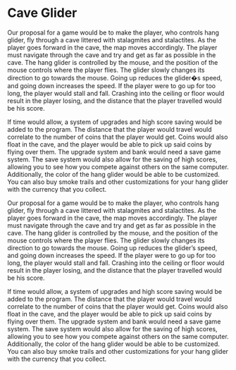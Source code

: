<h1>Cave Glider</h1>
Our proposal for a game would be to make the player, who controls hang glider, 
fly through a cave littered with stalagmites and stalactites. As the player goes 
forward in the cave, the map moves accordingly. The player must navigate through 
the cave and try and get as far as possible in the cave. The hang glider is 
controlled by the mouse, and the position of the mouse controls where the player 
flies. The glider slowly changes its direction to go towards the mouse. Going up 
reduces the glider�s speed, and going down increases the speed. If the player were 
to go up for too long, the player would stall and fall. Crashing into the ceiling 
or floor would result in the player losing, and the distance that the player 
travelled would be his score.

If time would allow, a system of upgrades and high score saving would be added to
the program. The distance that the player would travel would correlate to the 
number of coins that the player would get. Coins would also float in the cave, 
and the player would be able to pick up said coins by flying over them. The 
upgrade system and bank would need a save game system. The save system would 
also allow for the saving of high scores, allowing you to see how you compete 
against others on the same computer. Additionally, the color of the hang glider 
would be able to be customized. You can also buy smoke trails and other 
customizations for your hang glider with the currency that you collect. 

Our proposal for a game would be to make the player, who controls hang glider, 
fly through a cave littered with stalagmites and stalactites. As the player goes 
forward in the cave, the map moves accordingly. The player must navigate through 
the cave and try and get as far as possible in the cave. The hang glider is 
controlled by the mouse, and the position of the mouse controls where the player 
flies. The glider slowly changes its direction to go towards the mouse. Going up 
reduces the glider’s speed, and going down increases the speed. If the player were 
to go up for too long, the player would stall and fall. Crashing into the ceiling 
or floor would result in the player losing, and the distance that the player 
travelled would be his score.

If time would allow, a system of upgrades and high score saving would be added to
the program. The distance that the player would travel would correlate to the 
number of coins that the player would get. Coins would also float in the cave, 
and the player would be able to pick up said coins by flying over them. The 
upgrade system and bank would need a save game system. The save system would 
also allow for the saving of high scores, allowing you to see how you compete 
against others on the same computer. Additionally, the color of the hang glider 
would be able to be customized. You can also buy smoke trails and other 
customizations for your hang glider with the currency that you collect.
